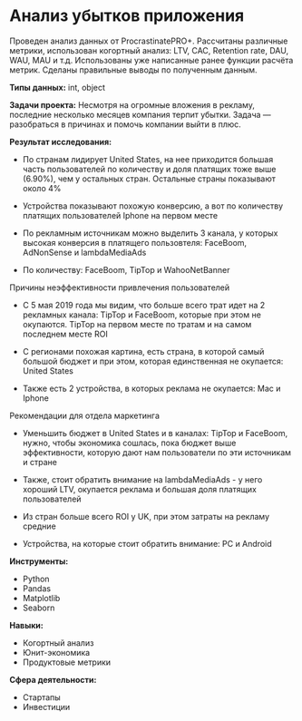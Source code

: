 # Анализ убытков приложения

Проведен анализ данных от ProcrastinatePRO+.
Рассчитаны различные метрики, использован когортный анализ: LTV, CAC, Retention rate, DAU, WAU, MAU и т.д. Использованы уже написанные ранее функции расчёта метрик. Сделаны правильные выводы по полученным данным.

**Типы данных:** int, object

**Задачи проекта:**
Несмотря на огромные вложения в рекламу, последние несколько месяцев компания терпит убытки. Задача — разобраться в причинах и помочь компании выйти в плюс.  

**Результат исследования:**  

* По странам лидирует United States, на нее приходится большая часть пользователей по количеству и доля платящих тоже выше (6.90%), чем у остальных стран. Остальные страны показывают около 4%

* Устройства показывают похожую конверсию, а вот по количеству платящих пользователей Iphone на первом месте

* По рекламным источникам можно выделить 3 канала, у которых высокая конверсия в платящего пользовтеля: FaceBoom, AdNonSense и lambdaMediaAds

* По количеству: FaceBoom, TipTop и WahooNetBanner

Причины неэффективности привлечения пользователей  

* С 5 мая 2019 года мы видим, что больше всего трат идет на 2 рекламных канала: TipTop и FaceBoom, которые при этом не окупаются. TipTop на первом месте по тратам и на самом последнем месте ROI

* C регионами похожая картина, есть страна, в которой самый большой бюджет и при этом, которая единственная не окупается: United States

* Также есть 2 устройства, в которых реклама не окупается: Mac и Iphone


Рекомендации для отдела маркетинга

* Уменьшить бюджет в United States и в каналах: TipTop и FaceBoom, нужно, чтобы экономика сошлась, пока бюджет выше эффективности, которую дают нам пользователи по эти источникам и стране

* Также, стоит обратить внимание на lambdaMediaAds - у него хороший LTV, окупается реклама и большая доля платящих пользователей

* Из стран больше всего ROI у UK, при этом затраты на рекламу средние

* Устройства, на которые стоит обратить внимание: PC и Android

**Инструменты:**
- Python
- Pandas
- Matplotlib
- Seaborn

**Навыки:**  

- Когортный анализ
- Юнит-экономика
- Продуктовые метрики

**Сфера деятельности:**
- Стартапы
- Инвестиции

